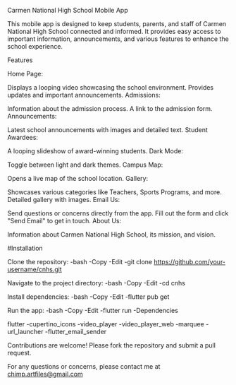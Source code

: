 Carmen National High School Mobile App

This mobile app is designed to keep students, parents, and staff of Carmen National High School connected and informed. It provides easy access to important information, announcements, and various features to enhance the school experience.

Features

Home Page:

Displays a looping video showcasing the school environment.
Provides updates and important announcements.
Admissions:

Information about the admission process.
A link to the admission form.
Announcements:

Latest school announcements with images and detailed text.
Student Awardees:

A looping slideshow of award-winning students.
Dark Mode:

Toggle between light and dark themes.
Campus Map:

Opens a live map of the school location.
Gallery:

Showcases various categories like Teachers, Sports Programs, and more.
Detailed gallery with images.
Email Us:

Send questions or concerns directly from the app.
Fill out the form and click "Send Email" to get in touch.
About Us:

Information about Carmen National High School, its mission, and vision.


#Installation

Clone the repository:
-bash
-Copy
-Edit
-git clone https://github.com/your-username/cnhs.git

Navigate to the project directory:
-bash
-Copy
-Edit
-cd cnhs

Install dependencies:
-bash
-Copy
-Edit
-flutter pub get

Run the app:
-bash
-Copy
-Edit
-flutter run
-Dependencies

flutter
-cupertino_icons
-video_player
-video_player_web
-marquee
-url_launcher
-flutter_email_sender


Contributions are welcome! Please fork the repository and submit a pull request.


For any questions or concerns, please contact me at chimp.artfiles@gmail.com
